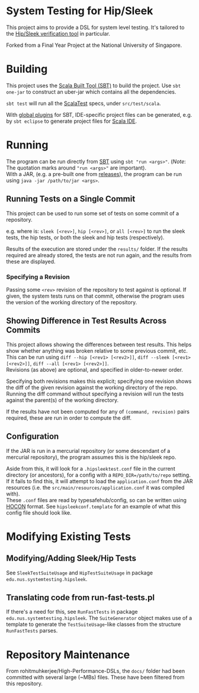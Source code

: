 # System Testing for Hip/Sleek

This project aims to provide a DSL for system level testing.
It's tailored to the [Hip/Sleek verification
tool](http://loris-7.ddns.comp.nus.edu.sg/~project/hip/index.html) in
particular.

Forked from a Final Year Project at the National University of Singapore.

# Building

This project uses the [Scala Built Tool (SBT)](http://www.scala-sbt.org/) to
build the project.  Use `sbt one-jar` to construct an uber-jar which contains
all the dependencies.

`sbt test` will run all the [ScalaTest](http://www.scalatest.org/) specs, under
`src/test/scala`.

With [global
plugins](http://www.scala-sbt.org/0.12.2/docs/Getting-Started/Using-Plugins.html#global-plugins)
for SBT, IDE-specific project files can be generated, e.g.  by `sbt eclipse` to
generate project files for [Scala IDE](http://scala-ide.org/download/sdk.html).

# Running

The program can be run directly from [SBT](http://www.scala-sbt.org/) using
`sbt "run <args>"`.  (*Note*: The quotation marks around `"run <args>"` are
important).  
With a JAR, (e.g. a pre-built one from
[releases](https://github.com/rgoulter/system-testing/releases)), the program
can be run using `java -jar /path/to/jar <args>`.

## Running Tests on a Single Commit

This project can be used to run some set of tests on some commit of a
repository.

e.g. where <args> is: `sleek [<rev>]`, `hip [<rev>]`, or `all [<rev>]` to
run the sleek tests, the hip tests, or both the sleek and hip tests
(respectively).

Results of the execution are stored under the `results/` folder. If the results
required are already stored, the tests are not run again, and the results from
these are displayed.

### Specifying a Revision

Passing some `<rev>` revision of the repository to test against
is optional. If given, the system tests runs on that commit, otherwise
the program uses the version of the working directory of the repository.

## Showing Difference in Test Results Across Commits

This project allows showing the differences between test results. This helps
show whether anything was broken relative to some previous commit, etc.  
This can be run using `diff --hip [<rev1> [<rev2>]]`, `diff --sleek [<rev1>
[<rev2>]]`, `diff --all [<rev1> [<rev2>]]`.  
Revisions (as above) are optional, and specified in older-to-newer order.

Specifying both revisions makes this explicit; specifying one revision shows
the diff of the given revision against the working directory of the repo.
Running the diff command without specifying a revision will run the tests
against the parent(s) of the working directory.

If the results have not been computed for any of `(command, revision)` pairs
required, these are run in order to compute the diff.

## Configuration

If the JAR is run in a mercurial repository (or some descendant of a mercurial
repository), the program assumes this is the hip/sleek repo.

Aside from this, it will look for a `.hipsleektest.conf` file in the current
directory (or ancestors), for a config with a `REPO_DIR=/path/to/repo` setting.
If it fails to find this, it will attempt to load the `application.conf` from
the JAR resources (i.e. the `src/main/resources/application.conf` it was
compiled with).  
These `.conf` files are read by typesafehub/config, so can be written using
[HOCON](https://github.com/typesafehub/config#using-hocon-the-json-superset)
format. See `hipsleekconf.template` for an example of what this config file
should look like.

# Modifying Existing Tests

## Modifying/Adding Sleek/Hip Tests

See `SleekTestSuiteUsage` and `HipTestSuiteUsage` in package
`edu.nus.systemtesting.hipsleek`.

## Translating code from run-fast-tests.pl

If there's a need for this, see `RunFastTests` in package
`edu.nus.systemtesting.hipsleek`. The `SuiteGenerator` object makes use of
a template to generate the `TestSuiteUsage`-like classes from the structure
`RunFastTests` parses.

# Repository Maintenance

From rohitmuhkerjee/High-Performance-DSLs, the `docs/` folder had been
committed with several large (~MBs) files. These have been filtered from this
repository.
